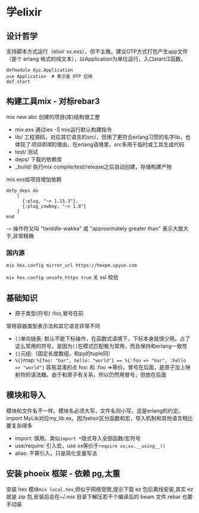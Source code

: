 # 学elixir

## 设计哲学

支持脚本方式运行（elixir xx.exs），但不主推。建议OTP方式打包产生app文件（是个 erlang 格式的纯文本），以Application为单位运行，入口start/2函数。

```
defmodule Xyz.Application
use Application  # 表示是 OTP 应用
def start
```

## 构建工具mix - 对标rebar3

mix new abc 创建的项目(库)结构很工整

* mix.exs 通过iex -S mix运行默认构建指令
* lib/ 工程源码，对应其它语言的src/，但用了更符合erlang习惯的名字lib，也体现了*项目即库*的理由。在erlang语境里，src多用于临时或工具生成代码
* test/ 测试
* deps/ 下载的依赖库
* _build/ 执行mix compile/test/release之后自动创建，存储构建产物

mix.exs给项目增加依赖

```
defp deps do
    [
      {:plug, "~> 1.15.3"},
      {:plug_cowboy, "~> 1.0"}
    ]
end
```

`~>` 操作符又叫 "twiddle-wakka" 或 "approximately greater than" 表示大致大于,非常精确

### 国内源

`mix hex.config mirror_url https://hexpm.upyun.com`

`mix hex.config unsafe_https true` 关 ssl 校验

## 基础知识

* 原子类型(符号) :foo,冒号在前

常用容器类型表示法和其它语言非常不同

* `[]`单向链表: 默认不能下标操作，在函数式语境下，下标本身就很少用。占了这么常用的符号，是因为`[]`在模式匹配极为常用，而且保持和erlang一致性
* `{}`元组:（固定长度数组，和py的tuple同）
* `%{}`map: `%{foo: "bar", hello: "world"} == %{:foo => "bar", :hello => "world"}` 容易混淆的点 foo: 和 :foo =>等价。冒号在后面，是原子加上映射符的语法糖。由于和原子有关系，所以仍然用冒号，但放在后面

## 模块和导入

模块和文件名不一样。模块名必须大写，文件名则小写，这是erlang的约定。import MyLib对应my_lib.ex。因为elixir区分函数和宏，导入机制和其他语言相比要复杂得多 

* import: 慎用。类似`import *`隐式导入全部函数/宏符号
* use/require: 引入宏，use xx等价于`require xx;xx.__using__()`
* alias: 不算引入，只是简化变量写法

## 安装 phoeix 框架 - 依赖 pg,太重

安装 hex 模块`mix local.hex`,但似乎网络受限,提示下载 ez 包后离线安装,其实 ez 就是 zip 包,安装后会在~/.mix 目录下解压若干个编译后的 beam 文件.rebar 也要手动装

